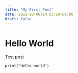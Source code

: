 ```yaml
---
title: "My First Post"
date: 2022-10-08T14:03:10+01:00
draft: false
---
```


# Hello World

Test post

```
print('Hello world')
```

